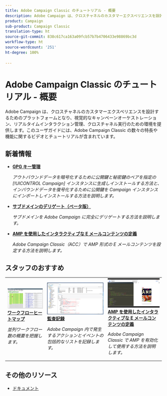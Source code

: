 ```yaml
---
title: Adobe Campaign Classic のチュートリアル - 概要
description: Adobe Campaign は、クロスチャネルのカスタマーエクスペリエンスを設計するためのプラットフォームとなり、視覚的なキャンペーンオーケストレーション、リアルタイムインタラクション管理、クロスチャネル実行のための環境を提供します。このユーザガイドには、Adobe Campaign Standard の数々の特長や機能に関するビデオとチュートリアルが含まれています。
product: Campaign
sub-product: Campaign Classic
translation-type: ht
source-git-commit: 838c617ca163a09fcb57b7b4706433e98869bc3d
workflow-type: ht
source-wordcount: '251'
ht-degree: 100%

---
```



# Adobe Campaign Classic のチュートリアル - 概要

Adobe Campaign は、クロスチャネルのカスタマーエクスペリエンスを設計するためのプラットフォームとなり、視覚的なキャンペーンオーケストレーション、リアルタイムインタラクション管理、クロスチャネル実行のための環境を提供します。このユーザガイドには、Adobe Campaign Classic の数々の特長や機能に関するビデオとチュートリアルが含まれています。

## 新着情報

* **[GPG キー管理](/help/monitoring-campaign-classic/control-panel/gpg-key-management/gpg-key-management-overview.md)**

   *アウトバウンドデータを暗号化するために公開鍵と秘密鍵のペアを指定の [!UICONTROL Campaign] インスタンスに生成しインストールする方法と、インバウンドデータを復号化するために公開鍵を Campaign インスタンスにインポートしインストールする方法を説明します。*

* **[サブドメインのデリゲート（ベータ版）](/help/monitoring-campaign-classic/control-panel/subdomain-delegation.md)**

   *サブドメインを Adobe Campaign に完全にデリゲートする方法を説明します。*

* **[AMP を使用したインタラクティブな E メールコンテンツの定義](/help/sending-messages/email-channel/defining-interactive-email-content-with-amp.md)**

   *Adobe Campaign Classic（ACC）で AMP 形式の E メールコンテンツを設定する方法を説明します。*

## スタッフのおすすめ

<table>
<tr>
  <td>
    <a href="./monitoring-campaign-classic/workflow-heatmap.md">
      <img alt="ワークフローヒートマップ（ビデオ）" src="./assets/workflow-heatmap.png"/>
    </a>
    <div>
      <a href="./monitoring-campaign-classic/workflow-heatmap.md">
    <strong>ワークフローヒートマップ</strong>
    </a>
    </div>
    <p>
    <em>並列ワークフロー数の概要を把握します。</em>
    <p>
  </td>
   <td>
    <a href="./monitoring-campaign-classic/audit-trail.md">
      <img alt="監査記録（ビデオ）" src="./assets/acc-audit-trail-thumb.png" />
    </a>
    <div>
      <a href="./monitoring-campaign-classic/audit-trail.md">
    <strong>監査記録</strong>
    </a>
    </div> 
    <p>
    <em>Adobe Campaign 内で発生するアクションとイベントの包括的なリストを記録します。</em>
    <p>
  </td>
  <td>
    <a href="./sending-messages/email-channel/defining-interactive-email-content-with-amp.md">
      <img alt="AMP を使用したインタラクティブな E メールコンテンツの定義（ビデオ）" src="./assets/29940.png" />
    </a>
    <div>
      <a href="./sending-messages/email-channel/defining-interactive-email-content-with-amp.md">
    <strong>AMP を使用したインタラクティブな E メールコンテンツの定義</strong>
    </a>
    </div>
    <p>
    <em>Adobe Campaign Classic で AMP を有効化して使用する方法を説明します。</em>
    <p>
  </td>
</tr>
</table>

## その他のリソース

* [ドキュメント](https://docs.adobe.com/content/help/ja-JP/campaign-classic/using/getting-started/starting-with-adobe-campaign/about-adobe-campaign-classic.html)
